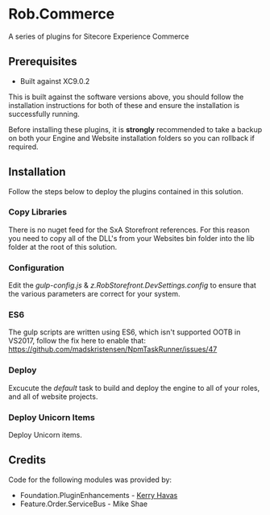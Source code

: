# Rob.Commerce
A series of plugins for Sitecore Experience Commerce

## Prerequisites

* Built against XC9.0.2

This is built against the software versions above, you should follow the installation instructions for both of these and ensure the installation is successfully running.

Before installing these plugins, it is **strongly** recommended to take a backup on both your Engine and Website installation folders so you can rollback if required.

## Installation
Follow the steps below to deploy the plugins contained in this solution.

### Copy Libraries
There is no nuget feed for the SxA Storefront references. For this reason you need to copy all of the DLL's from your Websites bin folder into the lib folder at the root of this solution.

### Configuration
Edit the _gulp-config.js_ & _z.RobStorefront.DevSettings.config_ to ensure that the various parameters are correct for your system. 

### ES6
The gulp scripts are written using ES6, which isn't supported OOTB in VS2017, follow the fix here to enable that: https://github.com/madskristensen/NpmTaskRunner/issues/47

### Deploy
Excucute the _default_ task to build and deploy the engine to all of your roles, and all of website projects.

### Deploy Unicorn Items
Deploy Unicorn items.

## Credits
Code for the following modules was provided by:
- Foundation.PluginEnhancements - [Kerry Havas](https://github.com/kerryhavas)
- Feature.Order.ServiceBus - Mike Shae
